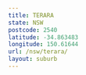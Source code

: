 ```yaml
---
title: TERARA
state: NSW
postcode: 2540
latitude: -34.863483
longitude: 150.61644
url: /nsw/terara/
layout: suburb
---
```

